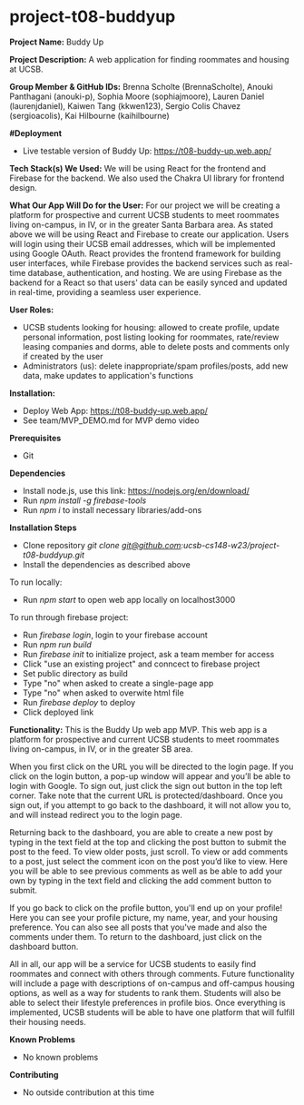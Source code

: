 # project-t08-buddyup

**Project Name:** Buddy Up

**Project Description:** A web application for finding roommates and housing at UCSB.

**Group Member & GitHub IDs:**
Brenna Scholte (BrennaScholte),
Anouki Panthagani (anouki-p),
Sophia Moore (sophiajmoore),
Lauren Daniel (laurenjdaniel),
Kaiwen Tang (kkwen123),
Sergio Colis Chavez (sergioacolis),
Kai Hilbourne (kaihilbourne)

**#Deployment**
- Live testable version of Buddy Up: https://t08-buddy-up.web.app/

**Tech Stack(s) We Used:**
We will be using React for the frontend and Firebase for the backend. We also used the Chakra UI library for frontend design.

**What Our App Will Do for the User:**
For our project we will be creating a platform for prospective and current UCSB students to meet roommates living on-campus, in IV, or in the greater Santa Barbara area. As stated above we will be using React and Firebase to create our application. Users will login using their UCSB email addresses, which will be implemented using Google OAuth. React provides the frontend framework for building user interfaces, while Firebase provides the backend services such as real-time database, authentication, and hosting. We are using Firebase as the backend for a React so that users' data can be easily synced and updated in real-time, providing a seamless user experience.

**User Roles:**
- UCSB students looking for housing: allowed to create profile, update personal information, post listing looking for roommates, rate/review leasing companies and dorms, able to delete posts and comments only if created by the user
- Administrators (us): delete inappropriate/spam profiles/posts, add new data, make updates to application's functions

**Installation:**
- Deploy Web App: https://t08-buddy-up.web.app/
- See team/MVP_DEMO.md for MVP demo video

**Prerequisites**
- Git

**Dependencies**
- Install node.js, use this link: https://nodejs.org/en/download/
- Run *npm install -g firebase-tools*
- Run *npm i* to install necessary libraries/add-ons 

**Installation Steps**
- Clone repository *git clone git@github.com:ucsb-cs148-w23/project-t08-buddyup.git*
- Install the dependencies as described above

To run locally:
- Run *npm start* to open web app locally on localhost3000

To run through firebase project:
- Run *firebase login*, login to your firebase account
- Run *npm run build*
- Run *firebase init* to initialize project, ask a team member for access
- Click "use an existing project" and conncect to firebase project
- Set public directory as build
- Type "no" when asked to create a single-page app
- Type "no" when asked to overwite html file
- Run *firebase deploy* to deploy 
- Click deployed link

**Functionality:**
This is the Buddy Up web app MVP. This web app is a platform for prospective and current UCSB students to meet roommates living on-campus, in IV, or in the greater SB area. 

When you first click on the URL you will be directed to the login page. If you click on the login button, a pop-up window will appear and you’ll be able to login with Google. To sign out, just click the sign out button in the top left corner. Take note that the current URL is protected/dashboard. Once you sign out, if you attempt to go back to the dashboard, it will not allow you to, and will instead redirect you to the login page.

Returning back to the dashboard, you are able to create a new post by typing in the text field at the top and clicking the post button to submit the post to the feed. To view older posts, just scroll. To view or add comments to a post, just select the comment icon on the post you’d like to view. Here you will be able to see previous comments as well as be able to add your own by typing in the text field and clicking the add comment button to submit. 

If you go back to click on the profile button, you'll end up on your profile! Here you can see your profile picture, my name, year, and your housing preference. You can also see all posts that you've made and also the comments under them. To return to the dashboard, just click on the dashboard button.

All in all, our app will be a service for UCSB students to easily find roommates and connect with others through comments. Future functionality will include a page with descriptions of on-campus and off-campus housing options, as well as a way for students to rank them. Students will also be able to select their lifestyle preferences in profile bios. Once everything is implemented, UCSB students will be able to have one platform that will fulfill their housing needs. 

**Known Problems**
- No known problems

**Contributing**
- No outside contribution at this time
